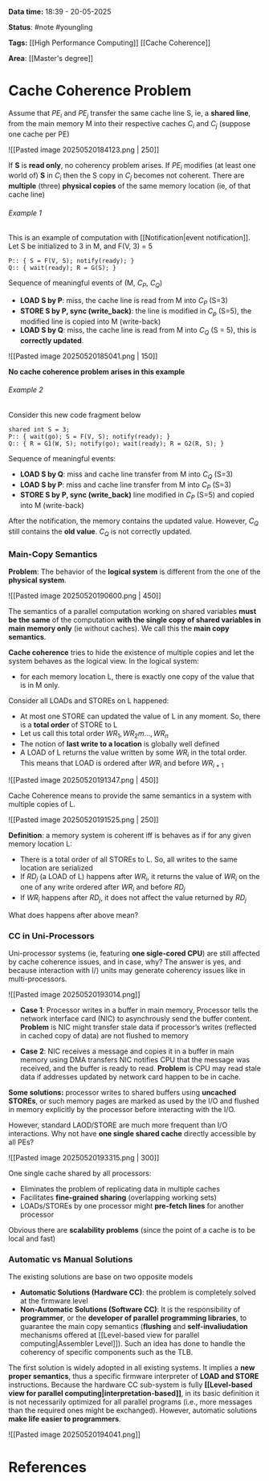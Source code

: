 **Data time:** 18:39 - 20-05-2025

**Status**: #note #youngling 

**Tags:** [[High Performance Computing]] [[Cache Coherence]]

**Area**: [[Master's degree]]
# Cache Coherence Problem

Assume that $PE_i$ and $PE_j$ transfer the same cache line S, ie, a **shared line**, from the main memory M into their respective caches $C_i$ and $C_j$ (suppose one cache per PE)

![[Pasted image 20250520184123.png | 250]]

If **S** is **read only**, no coherency problem arises. If $PE_i$ modifies (at least one world of) **S** in $C_i$ then the S copy in $C_j$ becomes not coherent. There are **multiple** (three) **physical copies** of the same memory location (ie, of that cache line)

###### Example 1
This is an example of computation with [[Notification|event notification]]. Let S be initialized to 3 in M, and F(V, 3) = 5
```
P:: { S = F(V, S); notify(ready); }
Q:: { wait(ready); R = G(S); }
```

Sequence of meaningful events of (M, $C_P$, $C_Q$)
- **LOAD S by P**: miss, the cache line is read from M into $C_P$ (S=3)
- **STORE S by P, sync (write_back)**: the line is modified in $C_p$  (S=5), the modified line is copied into M (write-back)
- **LOAD S by Q**: miss, the cache line is read from M into $C_Q$ (S = 5), this is **correctly updated**.

![[Pasted image 20250520185041.png | 150]]

**No cache coherence problem arises in this example**

###### Example 2
Consider this new code fragment below
```
shared int S = 3;
P:: { wait(go); S = F(V, S); notify(ready); }
Q:: { R = G1(W, S); notify(go); wait(ready); R = G2(R, S); }
```
Sequence of meaningful events:
- **LOAD S by Q**: miss and cache line transfer from M into $C_Q$ (S=3)
- **LOAD S by P**: miss and cache line transfer from M into $C_P$ (S=3)
- **STORE S by P, sync (write_back)** line modified in $C_P$ (S=5) and copied into M (write-back)

After the notification, the memory contains the updated value. However, $C_Q$ still contains the **old value**. $C_Q$ is not correctly updated.

### Main-Copy Semantics
**Problem**: The behavior of the **logical system** is different from the one of the **physical system**.

![[Pasted image 20250520190600.png | 450]]

The semantics of a parallel computation working on shared variables **must be the same** of the computation **with the single copy of shared variables in main memory only** (ie without caches). We call this the **main copy semantics**.

**Cache coherence** tries to hide the existence of multiple copies and let the system behaves as the logical view. In the logical system:
- for each memory location L, there is exactly one copy of the value that is in M only.

Consider all LOADs and STOREs on L happened:
- At most one STORE can updated the value of L in any moment. So, there is a **total order** of STORE to L
- Let us call this total order $WR_1, WR_2m \dots, WR_n$
- The notion of **last write to a location** is globally well defined
- A LOAD of L returns the value written by some $WR_i$ in the total order. This means that LOAD is ordered after $WR_i$ and before $WR_{i+1}$

![[Pasted image 20250520191347.png | 450]]

Cache Coherence means to provide the same semantics in a system with multiple copies of L.

![[Pasted image 20250520191525.png | 250]]

**Definition**: a memory system is coherent iff is behaves as if for any given memory location L:
- There is a total order of all STOREs to L. So, all writes to the same location are serialized
- If $RD_j$ (a LOAD of L) happens after $WR_i$, it returns the value of $WR_i$ on the one of any write ordered after $WR_i$ and before $RD_j$
- If $WR_i$ happens after $RD_j$, it does not affect the value returned by $RD_j$

What does happens after above mean?

### CC in Uni-Processors
Uni-processor systems (ie, featuring **one sigle-cored CPU**) are still affected by cache coherence issues, and in case, why? The answer is yes, and because interaction with I/) units may generate coherency issues like in multi-processors.

![[Pasted image 20250520193014.png]]

- **Case 1**: Processor writes in a buffer in main memory, Processor tells the network interface card (NIC) to asynchrously send the buffer content. **Problem** is NIC might transfer stale data if processor’s writes (reflected in cached copy of data) are not flushed to memory

- **Case 2**: NIC receives a message and copies it in a buffer in main memory using DMA transfers NIC notifies CPU that the message was received, and the buffer is ready to read. **Problem** is CPU may read stale data if addresses updated by network card happen to be in cache.

**Some solutions:** processor writes to shared buffers using **uncached STOREs**, or such memory pages are marked as used by the I/O and flushed in memory explicitly by the processor before interacting with the I/O.

However, standard LAOD/STORE are much more frequent than I/O interactions. Why not have **one single shared cache** directly accessible by all PEs? 

![[Pasted image 20250520193315.png | 300]]

One single cache shared by all processors: 
- Eliminates the problem of replicating data in multiple caches
- Facilitates **fine-grained sharing** (overlapping working sets) 
- LOADs/STOREs by one processor might **pre-fetch lines** for another processor

Obvious  there are **scalability problems** (since the point of a cache is to be local and fast)

### Automatic vs Manual Solutions
The existing solutions are base on two opposite models
- **Automatic Solutions (Hardware CC)**: the problem is completely solved at the firmware level
- **Non-Automatic Solutions (Software CC)**: It is the responsibility of **programmer**, or the **developer of parallel programming libraries**, to guarantee the main copy semantics (**flushing** and **self-invaliudation** mechanisms offered at [[Level-based view for parallel computing|Assembler Level]]). Such an idea has done to handle the coherency of specific components such as the TLB. 

The first solution is widely adopted in all existing systems. It implies a **new proper semantics**, thus a specific firmware interpreter of **LOAD and STORE** instructions. Because the hardware CC sub-system is fully **[[Level-based view for parallel computing|interpretation-based]]**, in its basic definition it is not necessarily optimized for all parallel programs (i.e., more messages than the required ones might be exchanged). However, automatic solutions **make life easier to programmers**.

![[Pasted image 20250520194041.png]]
# References